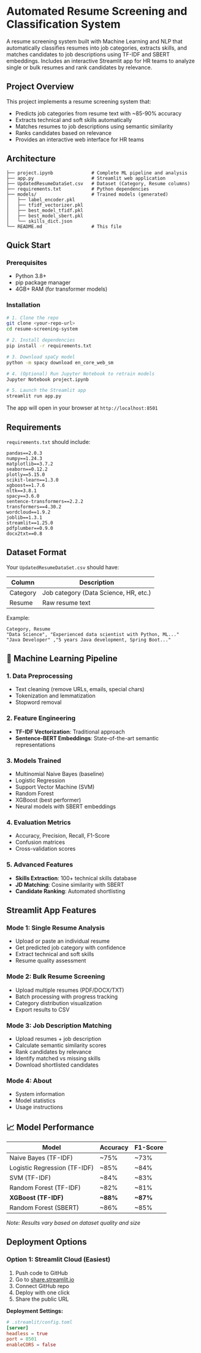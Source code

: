 # Automated Resume Screening and Classification System

A resume screening system built with Machine Learning and NLP that automatically classifies resumes into job categories, extracts skills, and matches candidates to job descriptions using TF-IDF and SBERT embeddings. Includes an interactive Streamlit app for HR teams to analyze single or bulk resumes and rank candidates by relevance.

## Project Overview
This project implements a resume screening system that:
- Predicts job categories from resume text with ~85-90% accuracy
- Extracts technical and soft skills automatically
- Matches resumes to job descriptions using semantic similarity
- Ranks candidates based on relevance
- Provides an interactive web interface for HR teams

## Architecture
```
├── project.ipynb              # Complete ML pipeline and analysis
├── app.py                     # Streamlit web application
├── UpdatedResumeDataSet.csv   # Dataset (Category, Resume columns)
├── requirements.txt           # Python dependencies
├── models/                    # Trained models (generated)
│   ├── label_encoder.pkl
│   ├── tfidf_vectorizer.pkl
│   ├── best_model_tfidf.pkl
│   ├── best_model_sbert.pkl
│   └── skills_dict.json
└── README.md                  # This file
```

##  Quick Start
### Prerequisites
- Python 3.8+
- pip package manager
- 4GB+ RAM (for transformer models)

### Installation
```bash
# 1. Clone the repo
git clone <your-repo-url>
cd resume-screening-system

# 2. Install dependencies
pip install -r requirements.txt

# 3. Download spaCy model
python -m spacy download en_core_web_sm

# 4. (Optional) Run Jupyter Notebook to retrain models
Jupyter Notebook project.ipynb

# 5. Launch the Streamlit app
streamlit run app.py
```
The app will open in your browser at `http://localhost:8501`

## Requirements
`requirements.txt` should include:
```
pandas==2.0.3
numpy==1.24.3
matplotlib==3.7.2
seaborn==0.12.2
plotly==5.15.0
scikit-learn==1.3.0
xgboost==1.7.6
nltk==3.8.1
spacy==3.6.0
sentence-transformers==2.2.2
transformers==4.30.2
wordcloud==1.9.2
joblib==1.3.1
streamlit==1.25.0
pdfplumber==0.9.0
docx2txt==0.8
```

## Dataset Format
Your `UpdatedResumeDataSet.csv` should have:

| Column   | Description                           |
|----------|---------------------------------------|
| Category | Job category (Data Science, HR, etc.) |
| Resume   | Raw resume text                       |

Example:
```csv
Category, Resume
"Data Science", "Experienced data scientist with Python, ML..."
"Java Developer" ,"5 years Java development, Spring Boot..."
```

## 🧠 Machine Learning Pipeline
### 1. Data Preprocessing
- Text cleaning (remove URLs, emails, special chars)
- Tokenization and lemmatization
- Stopword removal

### 2. Feature Engineering
- **TF-IDF Vectorization**: Traditional approach
- **Sentence-BERT Embeddings**: State-of-the-art semantic representations

### 3. Models Trained
- Multinomial Naive Bayes (baseline)
- Logistic Regression
- Support Vector Machine (SVM)
- Random Forest
- XGBoost (best performer)
- Neural models with SBERT embeddings

### 4. Evaluation Metrics
- Accuracy, Precision, Recall, F1-Score
- Confusion matrices
- Cross-validation scores

### 5. Advanced Features
- **Skills Extraction**: 100+ technical skills database
- **JD Matching**: Cosine similarity with SBERT
- **Candidate Ranking**: Automated shortlisting

##  Streamlit App Features
### Mode 1: Single Resume Analysis
- Upload or paste an individual resume
- Get predicted job category with confidence
- Extract technical and soft skills
- Resume quality assessment

### Mode 2: Bulk Resume Screening
- Upload multiple resumes (PDF/DOCX/TXT)
- Batch processing with progress tracking
- Category distribution visualization
- Export results to CSV

### Mode 3: Job Description Matching
- Upload resumes + job description
- Calculate semantic similarity scores
- Rank candidates by relevance
- Identify matched vs missing skills
- Download shortlisted candidates

### Mode 4: About
- System information
- Model statistics
- Usage instructions

## 📈 Model Performance
| Model                    | Accuracy | F1-Score |
|--------------------------|----------|----------|
| Naive Bayes (TF-IDF)     | ~75%     | ~73%     |
| Logistic Regression (TF-IDF) | ~85% | ~84%     |
| SVM (TF-IDF)             | ~84%     | ~83%     |
| Random Forest (TF-IDF)   | ~82%     | ~81%     |
| **XGBoost (TF-IDF)**     | **~88%** | **~87%** |
| Random Forest (SBERT)    | ~86%     | ~85%     |

*Note: Results vary based on dataset quality and size*

## Deployment Options
### Option 1: Streamlit Cloud (Easiest)
1. Push code to GitHub
2. Go to [share.streamlit.io](https://share.streamlit.io)
3. Connect GitHub repo
4. Deploy with one click
5. Share the public URL

**Deployment Settings:**
```toml
# .streamlit/config.toml
[server]
headless = true
port = 8501
enableCORS = false
```
